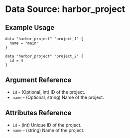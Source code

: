 # Data Source: harbor_project

## Example Usage

```hcl
data "harbor_project" "project_1" {
  name = "main"
}

data "harbor_project" "project_2" {
  id = 4
}

```

## Argument Reference

- `id` - (Optional, int) ID of the project.
- `name` - (Optional, string) Name of the project.

## Attributes Reference

- `id` - (int) Unique ID of the project.
- `name` - (string) Name of the project.
